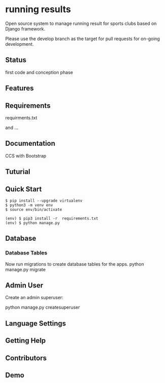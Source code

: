 # running results
Open source system to manage running result for sports clubs based on Django framework.

Please use the develop branch as the target for pull requests for on-going development.

## Status
first code and conception phase

## Features

## Requirements
requirments.txt

and ...

## Documentation
CCS with Bootstrap

## Tuturial

## Quick Start
```
$ pip install --upgrade virtualenv
$ python3 -m venv env
$ source env/bin/activate

(env) $ pip3 install -r  requirements.txt
(env) $ python manage.py
```

## Database

### Database Tables
Now run migrations to create database tables for the apps.
python manage.py migrate

## Admin User
Create an admin superuser:

python manage.py createsuperuser

## Language Settings

## Getting Help

## Contributors

## Demo


